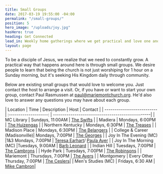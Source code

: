 ```yaml
---
title: Small Groups
date: 2017-03-19 19:55:00 -04:00
permalink: "/small-groups/"
position: 5
hero_image: "/uploads/joy.jpg"
hasHero: true
heading: Get Connected
lead_in: Weekly home gatherings where we get practical and love one another.
layout: page
---
```


To be a disciple of Jesus, we realize that we need to constantly grow. A practical way that happens around here is through small groups. We desire people to learn that being the church is not just worshiping for 1 hour on a Sunday morning, but it's seeking His Kingdom daily through community.

Below are existing small groups that would love to welcome you.  Just contact the host to arrange a visit.  Or, if you have or want to start your own group, contact Paul Rasmussen at paul@mariemontchurch.org.  He'd also love to answer any questions you may have about each group.

| Location                     | Time               | Description         | Host          | Contact                                     |
| ---------------------------  | :--------------------: | --------------------------------------------------| 
| MC Library                  | Sundays, 11:00AM    | [The Swifts](mailto:zekeswift@gmail.com)      |
| Madiera                   | Mondays, 6:00PM     | [The Huizengas](mailto:huizenb@gmail.com)      |
| Northern Kentucky               | Mondays, 6:30PM    | [The Treases](mailto:aaronrgrs7@gmail.com)     |
| Madison Place                   | Mondays, 6:30PM     | [The Belangers](mailto:chefbelanger@hotmail.com) |
| College & Career (Madisonville)| Mondays, 7:00PM    | [The Georges](mailto:georgem3@mail.uc.edu)     |
| Joy In The Evening (MC)     |1&3 Mondays, 7:00PM    | [Teresa Earhart](mailto:ttearhart@gmail.com)/ [Paula Ayer](mailto:ayerpaula@gmail.com) |
| Joy In The Morning (MC)     |Tuesdays, 9:00AM   | [Barb Leonard](mailto:tfleo@cinci.rr.com)  |
| Indian Hill              | Tuesdays, 7:00PM    | [The Cambrons](mailto:mikecambron43@gmail.com)    |
| Hyde Park                  | Tuesdays, 7:00PM     | [The Robinsons](mailto:burr.robinson@gmail.com) |
| Mariemont                 | Thursdays, 7:00PM     | [The Ayers](mailto:matt@ayerquality.com) |
| Montgomery  | Every Other Thursday, 7:00PM | [The Ceslers](mailto:stevecesler@yahoo.com)|
| Men's Studies (MC) | Fridays, 6:30 AM | [Mike Cambron](mailto:mikecambron43@gmail.com)|
